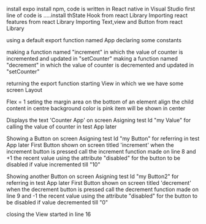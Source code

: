 install expo install npm, code is written in React native in Visual Studio first line of code is .....install thState Hook from react Library
Importing react features from react Library
Importing Text,view and Button from react Library

using a default export function named App
declaring some constants

making a function named "increment" in which the value of counter is incremented and updated in "setCounter"
making a function named "decrement" in which the value of counter is decremented and updated in "setCounter"

returning the export function
starting View in which we we have some screen Layout

Flex = 1
seting the margin area on the bottom of an element
align the child content in centre
background color is pink
item will be shown in center

Displays the text 'Counter App' on screen
Asigning test Id "my Value" for calling the value of counter in test App later

Showing a Button on screen
Asigning test Id "my Button" for referring in test App later
First Button shown on screen titled 'increment'
when the increment button is pressed call the increment function made on line 8 and +1 the recent value
using the attribute "disabled" for the button to be disabled if value incremented till "10"

Showing another Button on screen
Asigning test Id "my Button2" for referring in test App later
First Button shown on screen titled 'decrement'
when the decrement button is pressed call the decrement function made on line 9 and -1 the recent value
using the attribute "disabled" for the button to be disabled if value decremented till "0"

closing the View started in line 16
